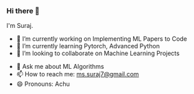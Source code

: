 ### Hi there 👋
I'm Suraj. 

- 🔭 I’m currently working on Implementing ML Papers to Code
- 🌱 I’m currently learning Pytorch, Advanced Python
- 👯 I’m looking to collaborate on Machine Learning Projects
<!--- 🤔 I’m looking for help with -->
- 💬 Ask me about ML Algorithms
- 📫 How to reach me: ms.suraj7@gmail.com
- 😄 Pronouns: Achu
<!--- ⚡ Fun fact: -->

